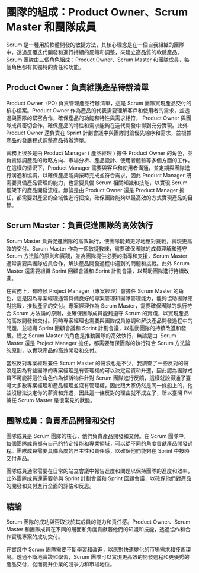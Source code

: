 # 團隊的組成：Product Owner、Scrum Master 和團隊成員
Scrum 是一種用於軟體開發的敏捷方法，其核心理念是在一個自我組織的團隊中，透過反覆迭代開發和進行持續的反饋和調整，來建立高品質的軟體產品。Scrum 團隊由三個角色組成：Product Owner、Scrum Master 和團隊成員，每個角色都有其獨特的責任和功能。

## Product Owner：負責維護產品待辦清單

Product Owner  (PO) 負責管理產品待辦清單，這是 Scrum 團隊實現產品交付的核心檔案。Product Owner 作為產品的代表需要理解客戶和使用者的需求，並透過與團隊的緊密合作，確保產品的功能和特性與需求相符， Product Owner 與團隊成員密切合作，確保產品的特性和需求能夠在迭代開發中得到充分實現。此外 Product Owner 還負責在 Sprint 計劃會議中與團隊討論優先線序和需求，並根據產品的發展程式調整產品待辦清單。

實務上很多是由 Product Manager ( 產品經理 ) 擔任 Product Owner 的角色，並負責協調產品的戰略方向、市場分析、產品設計、使用者體驗等多個方面的工作。在這樣的情況下，Product Manager 需要與客戶和使用者溝通，並定期與團隊進行溝通和協調，以確保產品能夠按時完成並符合需求。因此 Product Manager 既需要具備產品管理的能力，也需要具備 Scrum 相關知識和技能，以實現 Scrum 框架下的產品開發流程。無論是由 Product Owner 還是 Product Manager 擔任，都需要對產品的全域性進行把控，確保團隊能夠以最高效的方式實現產品的目標。 


## Scrum Master：負責促進團隊的高效執行

Scrum Master 負責促進團隊的高效執行，使團隊能夠更好地應對挑戰，實現更高效的交付。Scrum Master 作為一個敏捷教練，需要確保團隊的成員理解和遵守 Scrum 方法論的原則和實踐，並為團隊提供必要的指導和支援，Scrum Master 通常需要與團隊成員合作，解決產品開發過程中遇到的問題和挑戰。此外 Scrum Master 還需要組織 Sprint 回顧會議和 Sprint 計劃會議，以幫助團隊進行持續改進。

在實務上，有時候 Project Manager（專案經理）會擔任 Scrum Master 的角色，這是因為專案經理通常具備良好的專案管理和團隊管理能力，能夠協助團隊應對挑戰，推動產品的交付。專案經理作為 Scrum Master，需要確保團隊的執行符合 Scrum 方法論的原則，並確保團隊成員能夠遵守 Scrum 的實踐，以實現產品的高效開發和交付。同時專案經理也需要與團隊成員協調和解決產品開發過程中的問題，並組織 Sprint 回顧會議和 Sprint 計劃會議，以推動團隊的持續改進和發展。總之 Scrum Master 的角色是推動團隊的高效執行，無論是由  Scrum Master 還是 Project Manager 擔任，都需要確保團隊的執行符合 Scrum 方法論的原則，以實現產品的高效開發和交付。 

當然反對專案經理兼任 Scrum Master 的聲浪也是不少，我調查了一些反對的聲浪是因為有些團隊的專案經理是有管理權的可以決定薪資和升遷，因此認為團隊成員不可能將這位角色作為傾訴物件針對 Scrum 團隊進行反饋，這樣就說得通了臺灣大多數專案經理和產品經理並沒有管理權，因此跟大家仍然是同一條船上的，他並沒辦法決定你的薪資和升遷，因此這一條反對的理由就不成立了，所以臺灣 PM 兼任 Scrum Master 是很常見的狀態。

## 團隊成員：負責產品開發和交付

團隊成員是 Scrum 團隊的核心，他們負責產品開發和交付。在 Scrum 團隊中，每個團隊成員都有自己的特定技能和專業領域，可以從不同的角度貢獻產品開發過程。團隊成員需要具備高度的自主性和責任感，以確保他們能夠在 Sprint 中按時交付產品。

團隊成員通常需要在日常的站立會議中報告進度和問題以保持團隊的進度和效率，此外團隊成員還需要參與 Sprint 計劃會議和 Sprint 回顧會議，以確保他們對產品的開發和交付進行全面的評估和反思。

## 結論

Scrum 團隊的成功與否取決於其成員的能力和責任感。Product Owner、Scrum Master 和團隊成員在不同的層面和角度貢獻著他們的知識和技能，透過協作和合作實現專案的成功交付。

在實踐中 Scrum 團隊需要不斷學習和改進，以應對快速變化的市場需求和技術環境。透過不斷地實踐和學習，Scrum 團隊可以實現更高效的開發過程和更優秀的產品交付，從而提升企業的競爭力和市場地位。
